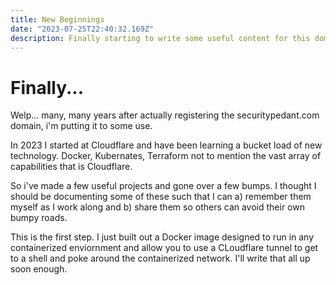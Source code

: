 ```yaml
---
title: New Beginnings
date: "2023-07-25T22:40:32.169Z"
description: Finally starting to write some useful content for this domain.
---
```


# Finally...
Welp... many, many years after actually registering the securitypedant.com domain, i'm putting it to some use.

In 2023 I started at Cloudflare and have been learning a bucket load of new technology. Docker, Kubernates, Terraform not to mention the vast array of capabilities that is Cloudflare.

So i've made a few useful projects and gone over a few bumps. I thought I should be documenting some of these such that I can a) remember them myself as I work along and b) share them so others can avoid their own bumpy roads.

This is the first step. I just built out a Docker image designed to run in any containerized enviornment and allow you to use a CLoudflare tunnel to get to a shell and poke around the containerized network. I'll write that all up soon enough.